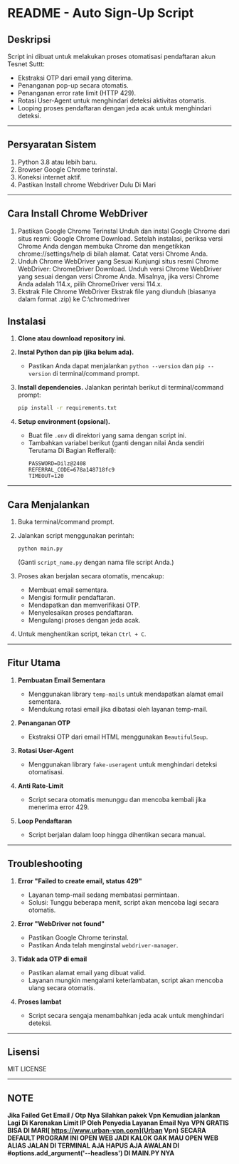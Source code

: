 # README - Auto Sign-Up Script

## Deskripsi
Script ini dibuat untuk melakukan proses otomatisasi pendaftaran akun Tesnet Suttt:
- Ekstraksi OTP dari email yang diterima.
- Penanganan pop-up secara otomatis.
- Penanganan error rate limit (HTTP 429).
- Rotasi User-Agent untuk menghindari deteksi aktivitas otomatis.
- Looping proses pendaftaran dengan jeda acak untuk menghindari deteksi.

---

## Persyaratan Sistem
1. Python 3.8 atau lebih baru.
2. Browser Google Chrome terinstal.
3. Koneksi internet aktif.
4. Pastikan Install chrome Webdriver Dulu Di Mari 
---
## Cara Install Chrome WebDriver
1. Pastikan Google Chrome Terinstal Unduh dan instal Google Chrome dari situs resmi: Google Chrome Download. Setelah instalasi, periksa versi Chrome Anda dengan membuka       Chrome dan mengetikkan chrome://settings/help di bilah alamat. Catat versi Chrome Anda.
2. Unduh Chrome WebDriver yang Sesuai Kunjungi situs resmi Chrome WebDriver: ChromeDriver Download. Unduh versi Chrome WebDriver yang sesuai dengan versi Chrome Anda.         Misalnya, jika versi Chrome Anda adalah 114.x, pilih ChromeDriver versi 114.x.
3. Ekstrak File Chrome WebDriver
    Ekstrak file yang diunduh (biasanya dalam format .zip) ke C:\chromedriver

## Instalasi
1. **Clone atau download repository ini.**
2. **Instal Python dan pip (jika belum ada).**
   - Pastikan Anda dapat menjalankan `python --version` dan `pip --version` di terminal/command prompt.

3. **Install dependencies.**
   Jalankan perintah berikut di terminal/command prompt:
   ```bash
   pip install -r requirements.txt
   ```

4. **Setup environment (opsional).**
   - Buat file `.env` di direktori yang sama dengan script ini.
   - Tambahkan variabel berikut (ganti dengan nilai Anda sendiri Terutama Di Bagian Refferall):
     ```env
     PASSWORD=Dilz@2408
     REFERRAL_CODE=678a148718fc9
     TIMEOUT=120
     ```

---

## Cara Menjalankan
1. Buka terminal/command prompt.
2. Jalankan script menggunakan perintah:
   ```bash
   python main.py
   ```
   (Ganti `script_name.py` dengan nama file script Anda.)

3. Proses akan berjalan secara otomatis, mencakup:
   - Membuat email sementara.
   - Mengisi formulir pendaftaran.
   - Mendapatkan dan memverifikasi OTP.
   - Menyelesaikan proses pendaftaran.
   - Mengulangi proses dengan jeda acak.

4. Untuk menghentikan script, tekan `Ctrl + C`.

---

## Fitur Utama
1. **Pembuatan Email Sementara**
   - Menggunakan library `temp-mails` untuk mendapatkan alamat email sementara.
   - Mendukung rotasi email jika dibatasi oleh layanan temp-mail.

2. **Penanganan OTP**
   - Ekstraksi OTP dari email HTML menggunakan `BeautifulSoup`.

3. **Rotasi User-Agent**
   - Menggunakan library `fake-useragent` untuk menghindari deteksi otomatisasi.

4. **Anti Rate-Limit**
   - Script secara otomatis menunggu dan mencoba kembali jika menerima error 429.

5. **Loop Pendaftaran**
   - Script berjalan dalam loop hingga dihentikan secara manual.

---

## Troubleshooting
1. **Error "Failed to create email, status 429"**
   - Layanan temp-mail sedang membatasi permintaan.
   - Solusi: Tunggu beberapa menit, script akan mencoba lagi secara otomatis.

2. **Error "WebDriver not found"**
   - Pastikan Google Chrome terinstal.
   - Pastikan Anda telah menginstal `webdriver-manager`.

3. **Tidak ada OTP di email**
   - Pastikan alamat email yang dibuat valid.
   - Layanan mungkin mengalami keterlambatan, script akan mencoba ulang secara otomatis.

4. **Proses lambat**
   - Script secara sengaja menambahkan jeda acak untuk menghindari deteksi.

---

## Lisensi
MIT LICENSE

---
## NOTE
**Jika Failed Get Email / Otp Nya Silahkan pakek Vpn Kemudian jalankan Lagi Di Karenakan Limit IP Oleh Penyedia Layanan Email Nya**
**VPN GRATIS BISA DI MARI[ https://www.urban-vpn.com](Urban Vpn)**
**SECARA DEFAULT PROGRAM INI OPEN WEB JADI KALOK GAK MAU OPEN WEB ALIAS JALAN DI TERMINAL AJA HAPUS AJA AWALAN DI  #options.add_argument('--headless') DI MAIN.PY NYA**
